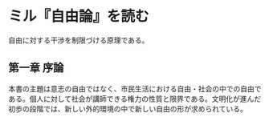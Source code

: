 # ミル『自由論』を読む

自由に対する干渉を制限づける原理である。

## 第一章 序論

本書の主題は意志の自由ではなく、市民生活における自由・社会の中での自由である。個人に対して社会が講師できる権力の性質と限界である。文明化が進んだ初歩の段階では、新しい外的環境の中で新しい自由の形が求められている。
